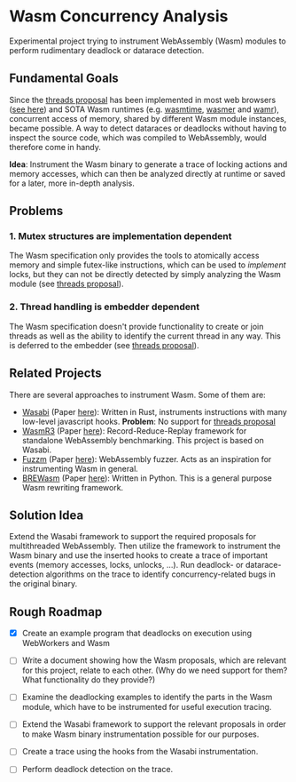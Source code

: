 # Wasm Concurrency Analysis

Experimental project trying to instrument WebAssembly (Wasm) modules to perform rudimentary deadlock or datarace detection.

## Fundamental Goals
Since the [threads proposal](https://github.com/WebAssembly/threads/blob/main/proposals/threads/Overview.md) has been implemented in most web browsers ([see here](https://developer.mozilla.org/en-US/docs/WebAssembly#browser_compatibility)) and SOTA Wasm runtimes (e.g. [wasmtime](https://github.com/bytecodealliance/wasmtime), [wasmer](https://github.com/wasmerio/wasmer) and [wamr](https://github.com/bytecodealliance/wasm-micro-runtime)), concurrent access of memory, shared by different Wasm module instances, became possible. A way to detect dataraces or deadlocks without having to inspect the source code, which was compiled to WebAssembly, would therefore come in handy.

**Idea**: Instrument the Wasm binary to generate a trace of locking actions and memory accesses, which can then be analyzed directly at runtime or saved for a later, more in-depth analysis.


## Problems
### 1. Mutex structures are implementation dependent
The Wasm specification only provides the tools to atomically access memory and simple futex-like instructions, which can be used to *implement* locks, but they can not be directly detected by simply analyzing the Wasm module (see [threads proposal](https://github.com/WebAssembly/threads/blob/main/proposals/threads/Overview.md)).

### 2. Thread handling is embedder dependent
The Wasm specification doesn't provide functionality to create or join threads as well as the ability to identify the current thread in any way. This is deferred to the embedder (see [threads proposal](https://github.com/WebAssembly/threads/blob/main/proposals/threads/Overview.md)).

## Related Projects
There are several approaches to instrument Wasm. Some of them are: 
- [Wasabi](https://github.com/danleh/wasabi/tree/master) (Paper [here](https://arxiv.org/pdf/1808.10652)): Written in Rust, instruments instructions with many low-level javascript hooks. **Problem**: No support for [threads proposal](https://github.com/WebAssembly/threads/blob/main/proposals/threads/Overview.md)
- [WasmR3](https://github.com/sola-st/wasm-r3) (Paper [here](https://arxiv.org/pdf/2409.00708)): Record-Reduce-Replay framework for standalone WebAssembly benchmarking. This project is based on Wasabi.
- [Fuzzm](https://github.com/fuzzm/fuzzm-project) (Paper [here](https://arxiv.org/pdf/2110.15433)): WebAssembly fuzzer. Acts as an inspiration for instrumenting Wasm in general.
- [BREWasm](https://github.com/security-pride/BREWasm/tree/main) (Paper [here](https://arxiv.org/pdf/2305.01454)): Written in Python. This is a general purpose Wasm rewriting framework.

## Solution Idea
Extend the Wasabi framework to support the required proposals for multithreaded WebAssembly. Then utilize the framework to instrument the Wasm binary and use the inserted hooks to create a trace of important events (memory accesses, locks, unlocks, ...). Run deadlock- or datarace-detection algorithms on the trace to identify concurrency-related bugs in the original binary.

## Rough Roadmap
- [x] Create an example program that deadlocks on execution using WebWorkers and Wasm

- [ ] Write a document showing how the Wasm proposals, which are relevant for this project, relate to each other. (Why do we need support for them? What functionality do they provide?)

- [ ] Examine the deadlocking examples to identify the parts in the Wasm module, which have to be instrumented for useful execution tracing.

- [ ] Extend the Wasabi framework to support the relevant proposals in order to make Wasm binary instrumentation possible for our purposes.

- [ ] Create a trace using the hooks from the Wasabi instrumentation.

- [ ] Perform deadlock detection on the trace.
